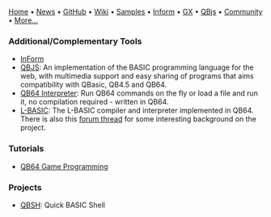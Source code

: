 [Home](https://qb64.com) • [News](news.md) • [GitHub](https://github.com/QB64Official/qb64) • [Wiki](https://github.com/QB64Official/qb64/wiki) • [Samples](samples.md) • [Inform](inform.md) • [GX](gx.md) • [QBjs](qbjs.md) • [Community](community.md) • [More...](more.md)

### Additional/Complementary Tools

- [InForm](inform.md)
- [QBJS](qbjs.md): An implementation of the BASIC programming language for the web, with multimedia support and easy sharing of programs that aims compatibility with QBasic, QB4.5 and QB64.
- [QB64 Interpreter](https://github.com/FellippeHeitor/QB64-interpreter): Run QB64 commands on the fly or load a file and run it, no compilation required - written in QB64.
- [L-BASIC](https://github.com/flukiluke/L-BASIC): The L-BASIC compiler and interpreter implemented in QB64.  There is also this [forum thread](https://qb64forum.alephc.xyz/index.php?topic=2778.0) for some interesting background on the project.

### Tutorials

- [QB64 Game Programming](http://qb64sourcecode.com/)

### Projects

- [QBSH](https://github.com/vwbusguy/qbsh): Quick BASIC Shell
